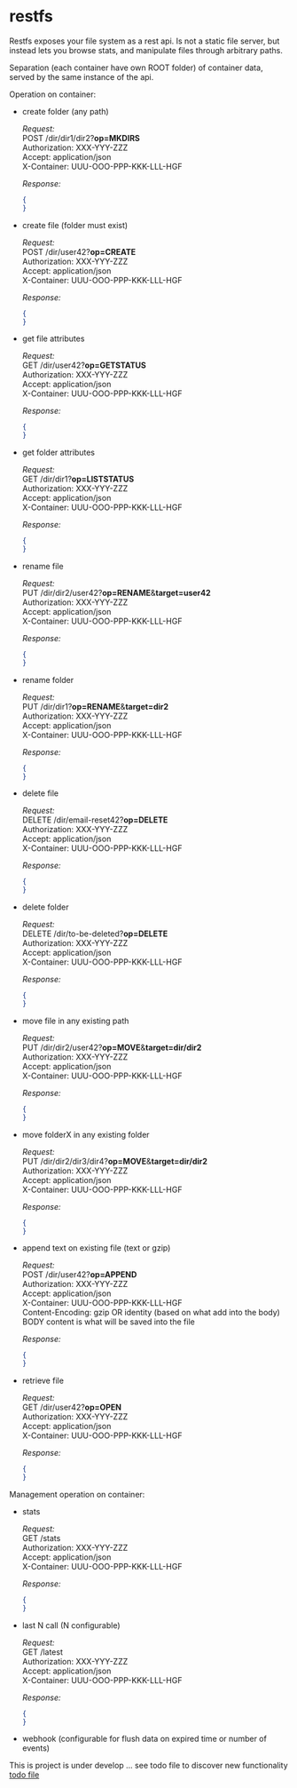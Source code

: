 # restfs
Restfs exposes your file system as a rest api. Is not a static file server, but instead lets you browse stats, and manipulate files through arbitrary paths.

Separation (each container have own ROOT folder) of container data, served by the same instance of the api.

Operation on container:

 - create folder (any path)

	_Request:_  
	POST /dir/dir1/dir2?**op=MKDIRS**  
	Authorization: XXX-YYY-ZZZ  
	Accept: application/json  
	X-Container: UUU-OOO-PPP-KKK-LLL-HGF  
	  
	_Response:_  
	```json
    {
    }
	```

 - create file (folder must exist)

	_Request:_  
	POST /dir/user42?**op=CREATE**  
	Authorization: XXX-YYY-ZZZ  
	Accept: application/json  
	X-Container: UUU-OOO-PPP-KKK-LLL-HGF  
	  
	_Response:_  
	```json
    {
    }
	```

 - get file attributes

	_Request:_  
	GET /dir/user42?**op=GETSTATUS**  
	Authorization: XXX-YYY-ZZZ  
	Accept: application/json  
	X-Container: UUU-OOO-PPP-KKK-LLL-HGF  
	  
	_Response:_  
	```json
    {
    }
	```

 - get folder attributes

	_Request:_  
	GET /dir/dir1?**op=LISTSTATUS**  
	Authorization: XXX-YYY-ZZZ  
	Accept: application/json  
	X-Container: UUU-OOO-PPP-KKK-LLL-HGF  
	  
	_Response:_  
	```json
	{
	}
	```

 - rename file

	_Request:_  
	PUT /dir/dir2/user42?**op=RENAME**&**target=user42**  
	Authorization: XXX-YYY-ZZZ  
	Accept: application/json  
	X-Container: UUU-OOO-PPP-KKK-LLL-HGF  
	  
	_Response:_  
	```json
	{
	}
	```

 - rename folder

	_Request:_  
	PUT /dir/dir1?**op=RENAME**&**target=dir2**  
	Authorization: XXX-YYY-ZZZ  
	Accept: application/json  
	X-Container: UUU-OOO-PPP-KKK-LLL-HGF  
	  
	_Response:_  
	```json
	{
	}
	```

 - delete file

	_Request:_  
	DELETE /dir/email-reset42?**op=DELETE**  
	Authorization: XXX-YYY-ZZZ  
	Accept: application/json  
	X-Container: UUU-OOO-PPP-KKK-LLL-HGF  
	  
	_Response:_  
	```json
	{
	}
	```

 - delete folder

	_Request:_  
	DELETE /dir/to-be-deleted?**op=DELETE**  
	Authorization: XXX-YYY-ZZZ  
	Accept: application/json  
	X-Container: UUU-OOO-PPP-KKK-LLL-HGF  
	  
	_Response:_  
	```json
	{
	}
	```

 - move file in any existing path

	_Request:_  
	PUT /dir/dir2/user42?**op=MOVE**&**target=dir/dir2**  
	Authorization: XXX-YYY-ZZZ  
	Accept: application/json  
	X-Container: UUU-OOO-PPP-KKK-LLL-HGF  
	  
	_Response:_  
	```json
	{
	}
	```

 - move folderX in any existing folder

	_Request:_  
	PUT /dir/dir2/dir3/dir4?**op=MOVE**&**target=dir/dir2**  
	Authorization: XXX-YYY-ZZZ  
	Accept: application/json  
	X-Container: UUU-OOO-PPP-KKK-LLL-HGF  
	  
	_Response:_  
	```json
	{
	}
	```

 - append text on existing file (text or gzip)

	_Request:_  
	POST /dir/user42?**op=APPEND**  
	Authorization: XXX-YYY-ZZZ  
	Accept: application/json  
	X-Container: UUU-OOO-PPP-KKK-LLL-HGF  
	Content-Encoding: gzip OR identity (based on what add into the body)  
	BODY content is what will be saved into the file  
	  
	_Response:_  
	```json
    {
    }
	```

 - retrieve file

	_Request:_  
	GET /dir/user42?**op=OPEN**  
	Authorization: XXX-YYY-ZZZ  
	Accept: application/json  
	X-Container: UUU-OOO-PPP-KKK-LLL-HGF  
	  
	_Response:_  
	```json
    {
    }
	```

Management operation on container:

 - stats

	_Request:_  
	GET /stats  
	Authorization: XXX-YYY-ZZZ  
	Accept: application/json  
	X-Container: UUU-OOO-PPP-KKK-LLL-HGF  
	  
	_Response:_  
	```json
	{
	}
	```
 
 - last N call (N configurable)

	_Request:_  
	GET /latest  
	Authorization: XXX-YYY-ZZZ  
	Accept: application/json  
	X-Container: UUU-OOO-PPP-KKK-LLL-HGF  
	  
	_Response:_  
	```json
	{
	}
	```
 
 - webhook (configurable for flush data on expired time or number of events)

This is project is under develop ... see todo file to discover new functionality
[todo file](./backend/todo)

